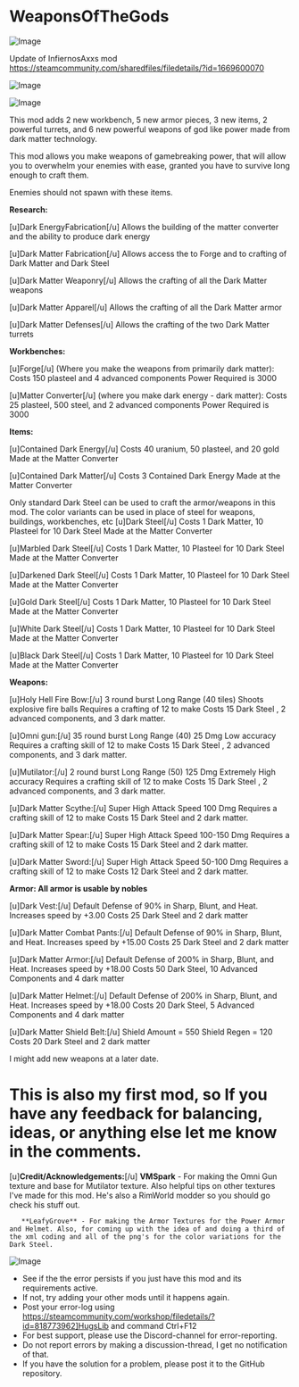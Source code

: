 # WeaponsOfTheGods

![Image](https://i.imgur.com/buuPQel.png)

Update of InfiernosAxxs mod
https://steamcommunity.com/sharedfiles/filedetails/?id=1669600070

![Image](https://i.imgur.com/pufA0kM.png)

	
![Image](https://i.imgur.com/Z4GOv8H.png)

This mod adds 2 new workbench, 5 new armor pieces, 3 new items, 2 powerful turrets, and 6 new powerful weapons of god like power made from dark matter technology. 

This mod allows you make weapons of gamebreaking power, that will allow you to overwhelm your enemies with ease, granted you have to survive long enough to craft them.

Enemies should not spawn with these items.

**Research:**

[u]Dark EnergyFabrication[/u] Allows the building of the matter converter and the ability to produce dark energy

[u]Dark Matter Fabrication[/u]  Allows access the to Forge and to crafting of Dark Matter and Dark Steel

[u]Dark Matter Weaponry[/u] Allows the crafting of all the Dark Matter weapons

[u]Dark Matter Apparel[/u] Allows the crafting of all the Dark Matter armor

[u]Dark Matter Defenses[/u] Allows the crafting of the two Dark Matter turrets

**Workbenches:**

[u]Forge[/u] (Where you make the weapons from primarily dark matter):
 Costs 150 plasteel and 4 advanced components
 Power Required is 3000

[u]Matter Converter[/u] (where you make dark energy - dark matter):
 Costs 25 plasteel, 500 steel, and 2 advanced components
 Power Required is 3000

**Items:**

[u]Contained Dark Energy[/u] 
 Costs 40 uranium, 50 plasteel, and 20 gold
 Made at the Matter Converter

[u]Contained Dark Matter[/u] 
 Costs 3 Contained Dark Energy
 Made at the Matter Converter

Only standard Dark Steel can be used to craft the armor/weapons in this mod. The color variants can be used in place of steel for weapons, buildings, workbenches, etc
[u]Dark Steel[/u] 
Costs 1 Dark Matter, 10 Plasteel for 10 Dark Steel
Made at the Matter Converter

[u]Marbled Dark Steel[/u] 
Costs 1 Dark Matter, 10 Plasteel for 10 Dark Steel
Made at the Matter Converter

[u]Darkened Dark Steel[/u] 
Costs 1 Dark Matter, 10 Plasteel for 10 Dark Steel
Made at the Matter Converter

[u]Gold Dark Steel[/u] 
Costs 1 Dark Matter, 10 Plasteel for 10 Dark Steel
Made at the Matter Converter

[u]White Dark Steel[/u] 
Costs 1 Dark Matter, 10 Plasteel for 10 Dark Steel
Made at the Matter Converter

[u]Black Dark Steel[/u] 
Costs 1 Dark Matter, 10 Plasteel for 10 Dark Steel
Made at the Matter Converter

**Weapons:**

[u]Holy Hell Fire Bow:[/u]
 3 round burst
 Long Range (40 tiles)
 Shoots explosive fire balls
 Requires a crafting of 12 to make
 Costs 15 Dark Steel , 2 advanced components, and 3 dark matter.
 
[u]Omni gun:[/u]
 35 round burst
 Long Range (40)
 25 Dmg
 Low accuracy
 Requires a crafting skill of 12 to make
 Costs 15 Dark Steel , 2 advanced components, and 3 dark matter.

[u]Mutilator:[/u]
 2 round burst
 Long Range (50)
 125 Dmg
 Extremely High accuracy
 Requires a crafting skill of 12 to make
 Costs 15 Dark Steel , 2 advanced components, and 3 dark matter.

[u]Dark Matter Scythe:[/u]
 Super High Attack Speed
 100 Dmg
  Requires a crafting skill of 12 to make
 Costs 15 Dark Steel and 2 dark matter.

[u]Dark Matter Spear:[/u]
 Super High Attack Speed
 100-150 Dmg
  Requires a crafting skill of 12 to make
 Costs 15 Dark Steel and 2 dark matter.

[u]Dark Matter Sword:[/u]
 Super High Attack Speed
 50-100 Dmg
  Requires a crafting skill of 12 to make
 Costs 12 Dark Steel and 2 dark matter.

**Armor: All armor is usable by nobles**

[u]Dark Vest:[/u]
 Default Defense of 90% in Sharp, Blunt, and Heat.
 Increases speed by +3.00
 Costs 25 Dark Steel and 2 dark matter

[u]Dark Matter Combat Pants:[/u]
 Default Defense of 90% in Sharp, Blunt, and Heat.
 Increases speed by +15.00
 Costs 25 Dark Steel and 2 dark matter

[u]Dark Matter Armor:[/u]
 Default Defense of 200% in Sharp, Blunt, and Heat.
 Increases speed by +18.00
 Costs 50 Dark Steel, 10 Advanced Components and 4 dark matter

[u]Dark Matter Helmet:[/u]
 Default Defense of 200% in Sharp, Blunt, and Heat.
 Increases speed by +18.00
 Costs 20 Dark Steel, 5 Advanced Components and 4 dark matter


[u]Dark Matter Shield Belt:[/u]
 Shield Amount = 550
 Shield Regen = 120
 Costs 20 Dark Steel and 2 dark matter

I might add new weapons at a later date.

# This is also my first mod, so If you have any feedback for balancing, ideas, or anything else let me know in the comments.


[u]**Credit/Acknowledgements:**[/u]
       **VMSpark** - For making the Omni Gun texture and base for Mutilator texture. Also helpful tips on other  textures I've made for this mod. He's also a RimWorld modder so you should go check his stuff out.

       **LeafyGrove** - For making the Armor Textures for the Power Armor and Helmet. Also, for coming up with the idea of and doing a third of the xml coding and all of the png's for the color variations for the Dark Steel.

![Image](https://i.imgur.com/PwoNOj4.png)



-  See if the the error persists if you just have this mod and its requirements active.
-  If not, try adding your other mods until it happens again.
-  Post your error-log using https://steamcommunity.com/workshop/filedetails/?id=818773962]HugsLib and command Ctrl+F12
-  For best support, please use the Discord-channel for error-reporting.
-  Do not report errors by making a discussion-thread, I get no notification of that.
-  If you have the solution for a problem, please post it to the GitHub repository.



